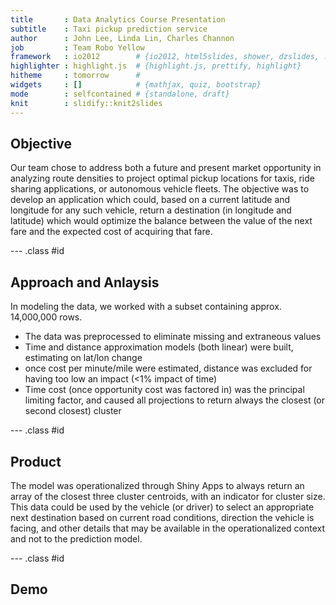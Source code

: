 ```yaml
---
title       : Data Analytics Course Presentation
subtitle    : Taxi pickup prediction service
author      : John Lee, Linda Lin, Charles Channon
job         : Team Robo Yellow
framework   : io2012        # {io2012, html5slides, shower, dzslides, ...}
highlighter : highlight.js  # {highlight.js, prettify, highlight}
hitheme     : tomorrow      # 
widgets     : []            # {mathjax, quiz, bootstrap}
mode        : selfcontained # {standalone, draft}
knit        : slidify::knit2slides
---
```


## Objective

Our team chose to address both a future and present market opportunity in analyzing route densities to project optimal pickup locations for taxis, ride sharing applications, or autonomous vehicle fleets. The objective was to develop an application which could, based on a current latitude and longitude for any such vehicle, return a destination (in longitude and latitude) which would optimize the balance between the value of the next fare and the expected cost of acquiring that fare.

--- .class #id 

## Approach and Anlaysis

In modeling the data, we worked with a subset containing approx. 14,000,000 rows.

- The data was preprocessed to eliminate missing and extraneous values
- Time and distance approximation models (both linear) were built, estimating on lat/lon change
- once cost per minute/mile were estimated, distance was excluded for having too low an impact (<1% impact of time)
- Time cost (once opportunity cost was factored in) was the principal limiting factor, and caused all projections to return always the closest (or second closest) cluster

--- .class #id 

## Product

The model was operationalized through Shiny Apps to always return an array of the closest three cluster centroids, with an indicator for cluster size.  This data could be used by the vehicle (or driver) to select an appropriate next destination based on current road conditions, direction the vehicle is facing, and other details that may be available in the operationalized context and not to the prediction model.

--- .class #id

## Demo
